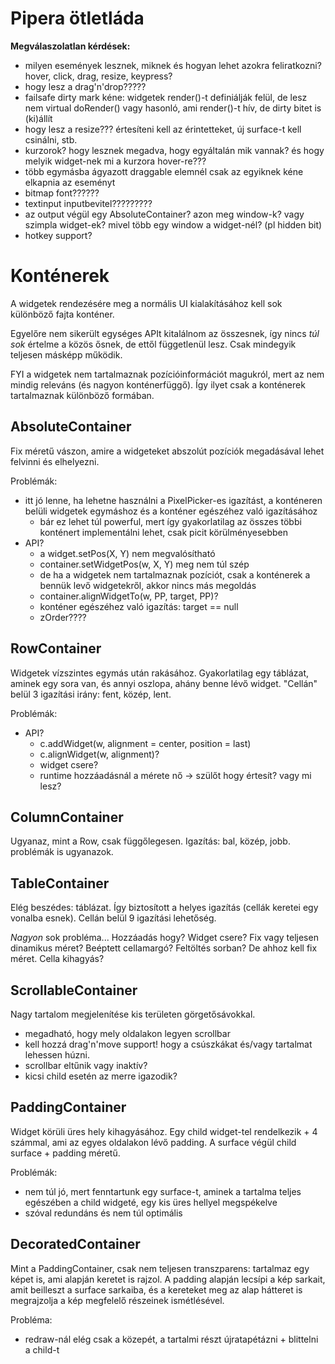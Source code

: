 # Pipera ötletláda

**Megválaszolatlan kérdések:**

- milyen események lesznek, miknek és hogyan lehet azokra feliratkozni? hover, click, drag, resize, keypress?
- hogy lesz a drag'n'drop?????
- failsafe dirty mark kéne: widgetek render()-t definiálják felül, de lesz nem virtual doRender() vagy hasonló, ami render()-t hív, de dirty bitet is (ki)állít
- hogy lesz a resize??? értesíteni kell az érintetteket, új surface-t kell csinálni, stb.
- kurzorok? hogy lesznek megadva, hogy egyáltalán mik vannak? és hogy melyik widget-nek mi a kurzora hover-re???
- több egymásba ágyazott draggable elemnél csak az egyiknek kéne elkapnia az eseményt
- bitmap font??????
- textinput inputbevitel?????????
- az output végül egy AbsoluteContainer? azon meg window-k? vagy szimpla widget-ek? mivel több egy window a widget-nél? (pl hidden bit)
- hotkey support?

# Konténerek

A widgetek rendezésére meg a normális UI kialakításához kell sok különböző fajta konténer.

Egyelőre nem sikerült egységes APIt kitalálnom az összesnek, így nincs *túl sok* értelme a közös ősnek, de ettől függetlenül lesz. Csak mindegyik teljesen másképp működik.

FYI a widgetek nem tartalmaznak pozícióinformációt magukról, mert az nem mindig releváns (és nagyon konténerfüggő). Így ilyet csak a konténerek tartalmaznak különböző formában.


## AbsoluteContainer

Fix méretű vászon, amire a widgeteket abszolút pozíciók megadásával lehet felvinni és elhelyezni.

Problémák:

- itt jó lenne, ha lehetne használni a PixelPicker-es igazítást, a konténeren belüli widgetek egymáshoz és a konténer egészéhez való igazításához
    - bár ez lehet túl powerful, mert így gyakorlatilag az összes többi konténert implementálni lehet, csak picit körülményesebben
- API?
    - a widget.setPos(X, Y) nem megvalósítható
    - container.setWidgetPos(w, X, Y) meg nem túl szép
    - de ha a widgetek nem tartalmaznak pozíciót, csak a konténerek a bennük levő widgetekről, akkor nincs más megoldás
    - container.alignWidgetTo(w, PP, target, PP)?
    - konténer egészéhez való igazítás: target == null
    - zOrder????


## RowContainer

Widgetek vízszintes egymás után rakásához. Gyakorlatilag egy táblázat, aminek egy sora van, és annyi oszlopa, ahány benne lévő widget. "Cellán" belül 3 igazítási irány: fent, közép, lent.

Problémák:

- API?
    - c.addWidget(w, alignment = center, position = last)
    - c.alignWidget(w, alignment)?
    - widget csere?
    - runtime hozzáadásnál a mérete nő -> szülőt hogy értesít? vagy mi lesz?


## ColumnContainer

Ugyanaz, mint a Row, csak függőlegesen. Igazítás: bal, közép, jobb. problémák is ugyanazok.


## TableContainer

Elég beszédes: táblázat. Így biztosított a helyes igazítás (cellák keretei egy vonalba esnek). Cellán belül 9 igazítási lehetőség.

*Nagyon* sok probléma... Hozzáadás hogy? Widget csere? Fix vagy teljesen dinamikus méret? Beéptett cellamargó? Feltöltés sorban? De ahhoz kell fix méret. Cella kihagyás?


## ScrollableContainer

Nagy tartalom megjelenítése kis területen görgetősávokkal.

- megadható, hogy mely oldalakon legyen scrollbar
- kell hozzá drag'n'move support! hogy a csúszkákat és/vagy tartalmat lehessen húzni.
- scrollbar eltűnik vagy inaktív?
- kicsi child esetén az merre igazodik?


## PaddingContainer

Widget körüli üres hely kihagyásához. Egy child widget-tel rendelkezik + 4 számmal, ami az egyes oldalakon lévő padding. A surface végül child surface + padding méretű.

Problémák:

- nem túl jó, mert fenntartunk egy surface-t, aminek a tartalma teljes egészében a child widgeté, egy kis üres hellyel megspékelve
- szóval redundáns és nem túl optimális


## DecoratedContainer

Mint a PaddingContainer, csak nem teljesen transzparens: tartalmaz egy képet is, ami alapján keretet is rajzol. A padding alapján lecsípi a kép sarkait, amit beilleszt a surface sarkaiba, és a kereteket meg az alap hátteret is megrajzolja a kép megfelelő részeinek ismétlésével.

Probléma:

- redraw-nál elég csak a közepét, a tartalmi részt újratapétázni + blittelni a child-t